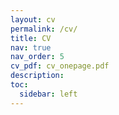 ```yaml
---
layout: cv
permalink: /cv/
title: CV
nav: true
nav_order: 5
cv_pdf: cv_onepage.pdf
description: 
toc:
  sidebar: left
---
```

